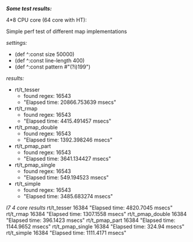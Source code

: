 
***Some test results:***

4*8 CPU core (64 core with HT):

Simple perf test of different map implementations

*settings:*
- (def ^:const size 50000)
- (def ^:const line-length 400)
- (def ^:const pattern #"(?i)199")

*results:*
- rt/t_tesser
  -  found regex: 16543
  - "Elapsed time: 20866.753639 msecs"
- rt/t_rmap
  -  found regex: 16543
  - "Elapsed time: 4415.491457 msecs"
- rt/t_pmap_double
  -  found regex: 16543
  - "Elapsed time: 1392.398246 msecs"
- rt/t_pmap_part
  -  found regex: 16543
  - "Elapsed time: 3641.134427 msecs"
- rt/t_pmap_single
  -  found regex: 16543
  - "Elapsed time: 549.194523 msecs"
- rt/t_simple
  -  found regex: 16543
  - "Elapsed time: 3485.683274 msecs"
  
  
*I7 4 core results*
rt/t_tesser
 16384
"Elapsed time: 4820.7045 msecs"
rt/t_rmap
 16384
"Elapsed time: 1307.1558 msecs"
rt/t_pmap_double
 16384
"Elapsed time: 396.1423 msecs"
rt/t_pmap_part
 16384
"Elapsed time: 1144.9652 msecs"
rt/t_pmap_single
 16384
"Elapsed time: 324.94 msecs"
rt/t_simple
 16384
"Elapsed time: 1111.4171 msecs"
